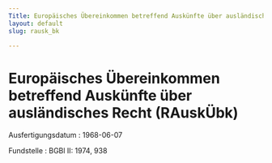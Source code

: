 ```yaml
---
Title: Europäisches Übereinkommen betreffend Auskünfte über ausländisches Recht
layout: default
slug: rausk_bk

---
```


# Europäisches Übereinkommen betreffend Auskünfte über ausländisches Recht (RAuskÜbk)

Ausfertigungsdatum
:   1968-06-07

Fundstelle
:   BGBl II: 1974, 938

